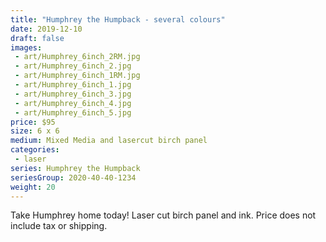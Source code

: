 ```yaml
---
title: "Humphrey the Humpback - several colours"
date: 2019-12-10
draft: false
images:
 - art/Humphrey_6inch_2RM.jpg
 - art/Humphrey_6inch_2.jpg
 - art/Humphrey_6inch_1RM.jpg
 - art/Humphrey_6inch_1.jpg
 - art/Humphrey_6inch_3.jpg
 - art/Humphrey_6inch_4.jpg
 - art/Humphrey_6inch_5.jpg
price: $95 
size: 6 x 6
medium: Mixed Media and lasercut birch panel
categories:
 - laser
series: Humphrey the Humpback
seriesGroup: 2020-40-40-1234
weight: 20
---
```


Take Humphrey home today!  Laser cut birch panel and ink. Price does not include tax or shipping.
